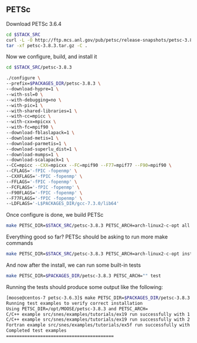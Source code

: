 ## PETSc

Download PETSc 3.6.4

```bash
cd $STACK_SRC
curl -L -O http://ftp.mcs.anl.gov/pub/petsc/release-snapshots/petsc-3.8.3.tar.gz
tar -xf petsc-3.8.3.tar.gz -C .
```

Now we configure, build, and install it

```bash
cd $STACK_SRC/petsc-3.8.3

./configure \
--prefix=$PACKAGES_DIR/petsc-3.8.3 \
--download-hypre=1 \
--with-ssl=0 \
--with-debugging=no \
--with-pic=1 \
--with-shared-libraries=1 \
--with-cc=mpicc \
--with-cxx=mpicxx \
--with-fc=mpif90 \
--download-fblaslapack=1 \
--download-metis=1 \
--download-parmetis=1 \
--download-superlu_dist=1 \
--download-mumps=1 \
--download-scalapack=1 \
--CC=mpicc --CXX=mpicxx --FC=mpif90 --F77=mpif77 --F90=mpif90 \
--CFLAGS='-fPIC -fopenmp' \
--CXXFLAGS='-fPIC -fopenmp' \
--FFLAGS='-fPIC -fopenmp' \
--FCFLAGS='-fPIC -fopenmp' \
--F90FLAGS='-fPIC -fopenmp' \
--F77FLAGS='-fPIC -fopenmp' \
--LDFLAGS='-L$PACKAGES_DIR/gcc-7.3.0/lib64'
```

Once configure is done, we build PETSc

```bash
make PETSC_DIR=$STACK_SRC/petsc-3.8.3 PETSC_ARCH=arch-linux2-c-opt all
```

Everything good so far? PETSc should be asking to run more make commands

```bash
make PETSC_DIR=$STACK_SRC/petsc-3.8.3 PETSC_ARCH=arch-linux2-c-opt install
```

And now after the install, we can run some built-in tests

```bash
make PETSC_DIR=$PACKAGES_DIR/petsc-3.8.3 PETSC_ARCH="" test
```

Running the tests should produce some output like the following:

```bash
[moose@centos-7 petsc-3.6.3]$ make PETSC_DIR=$PACKAGES_DIR/petsc-3.8.3 PETSC_ARCH="" test
Running test examples to verify correct installation
Using PETSC_DIR=/opt/MOOSE/petsc-3.8.3 and PETSC_ARCH=
C/C++ example src/snes/examples/tutorials/ex19 run successfully with 1 MPI process
C/C++ example src/snes/examples/tutorials/ex19 run successfully with 2 MPI processes
Fortran example src/snes/examples/tutorials/ex5f run successfully with 1 MPI process
Completed test examples
=========================================
```
